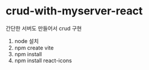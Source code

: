 # crud-with-myserver-react
간단한 서버도 만들어서 crud 구현

1. node 설치
2. npm create vite 
3. npm install
4. npm install react-icons
